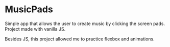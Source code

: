 # MusicPads
Simple app that allows the user to create music by clicking the screen pads. Project made with vanilla JS. 

Besides JS, this project allowed me to practice flexbox and animations.
